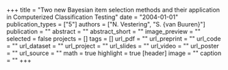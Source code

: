 +++
title = "Two new Bayesian item selection methods and their application in Computerized Classification Testing"
date = "2004-01-01"
publication_types = ["5"]
authors = ["N. Vestering", "S. {van Buuren}"]
publication = ""
abstract = ""
abstract_short = ""
image_preview = ""
selected = false
projects = []
tags = []
url_pdf = ""
url_preprint = ""
url_code = ""
url_dataset = ""
url_project = ""
url_slides = ""
url_video = ""
url_poster = ""
url_source = ""
math = true
highlight = true
[header]
image = ""
caption = ""
+++
